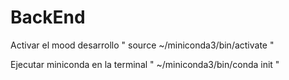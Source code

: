 # BackEnd
Activar el mood desarrollo 
" source ~/miniconda3/bin/activate "


Ejecutar miniconda en la terminal 
" ~/miniconda3/bin/conda init "

